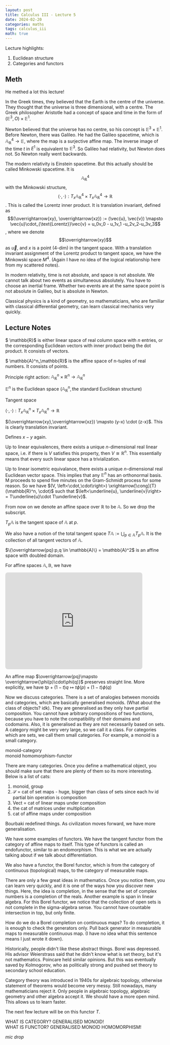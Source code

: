 ```yaml
---
layout: post
title: Calculus III - Lecture 5
date: 2024-02-20
categories: maths
tags: calculus_iii
math: true
---
```


Lecture highlights:

1. Euclidean structure
2. Categories and functors

## Meth

He methed a lot this lecture! 

In the Greek times, they believed that the Earth is the centre of the universe. They thought that the universe is three dimensional, with a centre. The Greek philosopher Aristotle had a concept of space and time in the form of $(\mathbb{E}^3,O)\times \mathbb{E}^1$. 

Newton believed that the universe has no centre, so his concept is $\mathbb{E}^3 \times \mathbb{E}^1$. Before Newton, there was Galileo. He had the Galileo spacetime, which is $\mathbb{A}^4_\mathbb{R} \to \mathbb{E}$, where the map is a surjective affine map. The inverse image of the time $t$ in $E^1$ is equivalent to $\mathbb{E}^3$. So Galileo had relativity, but Newton does not. So Newton really went backwards.

The modern relativity is Einstein spacetime. But this actually should be called Minkowski spacetime. It is $$\mathbb{A}^{4}_{\mathbb{R}}$$ with the Minkowski structure, $$\left<\cdot, \cdot\right> : T_x\mathbb{A}_\mathbb{R}^4\times T_x\mathbb{A}_\mathbb{R}^4\to \mathbb{R}$$. This is called the Lorentz inner product. It is translation invariant, defined as $$(\overrightarrow{xy}, \overrightarrow{xz}) := (\vec{u}, \vec{v}) \mapsto \vec{u}\cdot_{\text{Lorentz}}\vec{v} = u_0v_0 - u_1v_1 -u_2v_2-u_3v_3$$, where we denote $$\overrightarrow{xy}$$ as $\vec{u}$, and $x$ is a point (4-dim) in the tangent space. With a translation invariant assignment of the Lorentz product to tangent space, we have the Minkowski space $M^4$. (Again I have no idea of the logical relationship here from my scattered notes).

In modern relativity, time is not absolute, and space is not absolute. We cannot talk about two events as simultaneous absolutely. You have to choose an inertial frame. Whether two events are at the same space point is not absolute in Galileo, but is absolute in Newton. 

Classical physics is a kind of geometry, so mathematicians, who are familiar with classical differential geometry, can learn classical mechanics very quickly.

## Lecture Notes

$ \mathbb{R}$ is either linear space of real column space with $n$ entries, or the corresponding Euclidean vectors with inner product being the dot product. It consists of vectors.

$ \mathbb{A}^n_\mathbb{R}$ is the affine space of n-tuples of real numbers. It consists of points.  

Principle right action: $\mathbb{A}_\mathbb{R}^n \times \mathbb{R}^n \to \mathbb{A}^n_\mathbb{R}$

$\mathbb{E}^n$ is the Euclidean space $(\mathbb{A}^n_\mathbb{R}, \text{the standard Euclidean structure})$

Tangent space 

$\left< \cdot, \cdot \right>: T_x \mathbb{A}_\mathbb{R}^n \times T_x \mathbb{A}_\mathbb{R}^n\to \mathbb{R}$

$(\overrightarrow{xy},\overrightarrow{xz}) \mapsto (y-x) \cdot (z-x)$. This is clearly translation invariant.

Defines $x-y$ again.

Up to linear equivalences, there exists a unique $n$-dimensional real linear space, i.e. if there is $V$ satisfies this property, then $V\cong \mathbb{R}^n$. This essentially means that every such linear space has a trivialization.

Up to linear isometric equivalance, there exists a unique $n$-dimensional real Euclidean vector space. 
This implies that any $\mathbb{E}^n$ has an orthonormal basis. M proceeds to spend five minutes on the Gram-Schmidt process for some reason. So we have $(V, \left<\cdot,\cdot\right>)  \xrightarrow[\cong]{T} (\mathbb{R}^n, \cdot)$ such that $\left<\underline{u}, \underline{v}\right> = T\underline{u}\cdot T\underline{v}$.

From now on we denote an affine space over $\mathbb{R}$ to be $\mathbb{A}$. So we drop the subscript.

$T_p \mathbb{A}$ is the tangent space of $\mathbb{A}$ at $p$.

We also have a notion of the total tangent space $T\mathbb{A} := \bigcup_{p\in \mathbb{A}} T_p \mathbb{A}$. It is the collection of all tangent vectors of $\mathbb{A}$.

$\{\overrightarrow{pq}:p,q \in \mathbb{A}\} = \mathbb{A}^2$ is an affine space with doubled domain.

For affine spaces $\mathbb{A}, \mathbb{B}$, we have

<!-- https://q.uiver.app/#q=WzAsNCxbMCwxLCJUXFxtYXRoYmJ7QX0iXSxbMiwxLCJUXFxtYXRoYmJ7Qn0iXSxbMiwwLCJcXG1hdGhiYntCfSJdLFswLDAsIlxcbWF0aGJie0F9Il0sWzMsMiwiXFxwaGkiXSxbMCwxLCJUXFxwaGkiXSxbNCw1LCIiLDAseyJzaG9ydGVuIjp7InNvdXJjZSI6MjAsInRhcmdldCI6NDB9LCJsZXZlbCI6MSwic3R5bGUiOnsidGFpbCI6eyJuYW1lIjoibWFwcyB0byJ9fX1dXQ== -->
<iframe class="quiver-embed" src="https://q.uiver.app/#q=WzAsNCxbMCwxLCJUXFxtYXRoYmJ7QX0iXSxbMiwxLCJUXFxtYXRoYmJ7Qn0iXSxbMiwwLCJcXG1hdGhiYntCfSJdLFswLDAsIlxcbWF0aGJie0F9Il0sWzMsMiwiXFxwaGkiXSxbMCwxLCJUXFxwaGkiXSxbNCw1LCIiLDAseyJzaG9ydGVuIjp7InNvdXJjZSI6MjAsInRhcmdldCI6NDB9LCJsZXZlbCI6MSwic3R5bGUiOnsidGFpbCI6eyJuYW1lIjoibWFwcyB0byJ9fX1dXQ==&embed" width="432" height="304" style="border-radius: 8px; border: none;"></iframe>

<!-- % https://q.uiver.app/#q=WzAsNCxbMCwxLCJUXFxtYXRoYmJ7QX0iXSxbMiwxLCJUXFxtYXRoYmJ7Qn0iXSxbMiwwLCJcXG1hdGhiYntCfSJdLFswLDAsIlxcbWF0aGJie0F9Il0sWzMsMiwiXFxwaGkiXSxbMCwxLCJUXFxwaGkiXSxbNCw1LCIiLDAseyJzaG9ydGVuIjp7InNvdXJjZSI6MjAsInRhcmdldCI6NDB9LCJsZXZlbCI6MSwic3R5bGUiOnsidGFpbCI6eyJuYW1lIjoibWFwcyB0byJ9fX1dXQ==
\[\begin{tikzcd}
	{\mathbb{A}} && {\mathbb{B}} \\
	{T\mathbb{A}} && {T\mathbb{B}}
	\arrow[""{name=0, anchor=center, inner sep=0}, "\phi", from=1-1, to=1-3]
	\arrow[""{name=1, anchor=center, inner sep=0}, "T\phi", from=2-1, to=2-3]
	\arrow[shorten <=4pt, shorten >=9pt, maps to, from=0, to=1]
\end{tikzcd}\] -->

An affine map $\overrightarrow{pq}\mapsto \overrightarrow{\phi(p)\cdot\phi(q)}$ preserves straight line. More explicitly, we have $tp+(1-t)q \mapsto t\phi(p) + (1-t)\phi(q)$

Now we discuss categories. There is a set of analogies between monoids and categories, which are basically generalised monoids. (What about the class of objects? idk). They are generalised as they only have partial composition. You cannot have arbitrary compositions of two functions, because you have to note the compatibility of their domains and codomains. Also, it is generalised as they are not necessarily based on sets. A category might be very very large, so we call it a class. For categories which are sets, we call them small categories. For example, a monoid is a small category.

monoid-category\
monoid homomorphism-functor

There are many categories. Once you define a mathematical object, you should make sure that there are plenty of them so its more interesting. Below is a list of cats:

1. monoid, group
2. $\mathscr{S}$ = cat of set maps - huge, bigger than class of sets since each hv id
partial bin operation is composition
3. $\mathsf{Vect}$ = cat of linear maps under composition
4. the cat of matrices under multiplication
5. cat of affine maps under composition

Bourbaki redefined things. As civilization moves forward, we have more generalisation.

We have some examples of functors. We have the tangent functor from the category of affine maps to itself. This type of functors is called an endofunctor, similar to an endomorphism. This is what we are actually talking about if we talk about differentiation.

We also have a functor, the Borel functor, which is from the category of continuous (topological) maps, to the category of measurable maps.

There are only a few great ideas in mathematics. Once you notice them, you can learn very quickly, and it is one of the ways how you discover new things. Here, the idea is completion, in the sense that the set of complex numbers is a completion of the reals. Another example is span in linear algebra. For this Borel functor, we notice that the collection of open sets is not complete in the sigma-algebra sense. You cannot have countable intersection in top, but only finite.

How do we do a Borel completion on continuous maps? To do completion, it is enough to check the generators only. Pull back generator in measurable maps to measurable continuous map. (I have no idea what this sentence means I just wrote it down). 

Historically, people didn't like these abstract things. Borel was depressed. His advisor Weierstrass said that he didn't know what is set theory, but it's not mathematics. Poincare held similar opinions. But this was eventually saved by Kolmogorov, who as politically strong and pushed set theory to secondary school education.

Category theory was introduced in 1940s for algebraic topology, otherwise statement of theorems would become very messy. Still nowadays, many mathematicians reject it. Only people in algebraic topology, algebraic geometry and other algebra accept it. We should have a more open mind. This allows us to learn faster. 

The next few lecture will be on this functor $T$.

WHAT IS CATEGORY? GENERALISED MONOID! \
WHAT IS FUNCTOR? GENERALISED MONOID HOMOMORPHISM!

*mic drop*